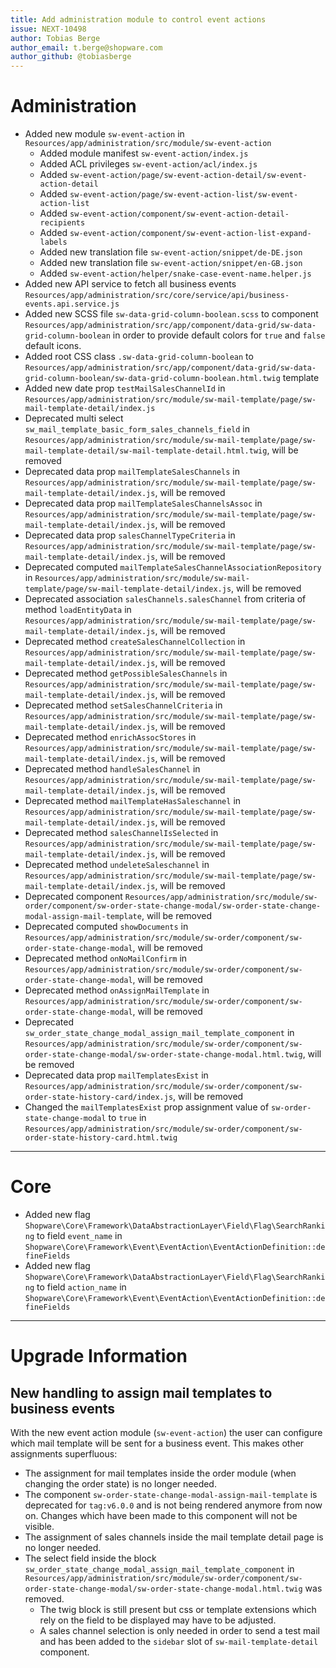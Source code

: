 ```yaml
---
title: Add administration module to control event actions
issue: NEXT-10498
author: Tobias Berge
author_email: t.berge@shopware.com 
author_github: @tobiasberge
---
```

# Administration
* Added new module `sw-event-action` in `Resources/app/administration/src/module/sw-event-action`
    * Added module manifest `sw-event-action/index.js`
    * Added ACL privileges `sw-event-action/acl/index.js`
    * Added `sw-event-action/page/sw-event-action-detail/sw-event-action-detail`
    * Added `sw-event-action/page/sw-event-action-list/sw-event-action-list`
    * Added `sw-event-action/component/sw-event-action-detail-recipients`
    * Added `sw-event-action/component/sw-event-action-list-expand-labels`
    * Added new translation file `sw-event-action/snippet/de-DE.json`
    * Added new translation file `sw-event-action/snippet/en-GB.json`
    * Added `sw-event-action/helper/snake-case-event-name.helper.js`
* Added new API service to fetch all business events `Resources/app/administration/src/core/service/api/business-events.api.service.js`
* Added new SCSS file `sw-data-grid-column-boolean.scss` to component `Resources/app/administration/src/app/component/data-grid/sw-data-grid-column-boolean` in order to provide default colors for `true` and `false` default icons.
* Added root CSS class `.sw-data-grid-column-boolean` to `Resources/app/administration/src/app/component/data-grid/sw-data-grid-column-boolean/sw-data-grid-column-boolean.html.twig` template
* Added new date prop `testMailSalesChannelId` in `Resources/app/administration/src/module/sw-mail-template/page/sw-mail-template-detail/index.js`
* Deprecated multi select `sw_mail_template_basic_form_sales_channels_field` in `Resources/app/administration/src/module/sw-mail-template/page/sw-mail-template-detail/sw-mail-template-detail.html.twig`, will be removed
* Deprecated data prop `mailTemplateSalesChannels` in `Resources/app/administration/src/module/sw-mail-template/page/sw-mail-template-detail/index.js`, will be removed
* Deprecated data prop `mailTemplateSalesChannelsAssoc` in `Resources/app/administration/src/module/sw-mail-template/page/sw-mail-template-detail/index.js`, will be removed
* Deprecated data prop `salesChannelTypeCriteria` in `Resources/app/administration/src/module/sw-mail-template/page/sw-mail-template-detail/index.js`, will be removed
* Deprecated computed `mailTemplateSalesChannelAssociationRepository` in `Resources/app/administration/src/module/sw-mail-template/page/sw-mail-template-detail/index.js`, will be removed
* Deprecated association `salesChannels.salesChannel` from criteria of method `loadEntityData` in `Resources/app/administration/src/module/sw-mail-template/page/sw-mail-template-detail/index.js`, will be removed
* Deprecated method `createSalesChannelCollection` in `Resources/app/administration/src/module/sw-mail-template/page/sw-mail-template-detail/index.js`, will be removed
* Deprecated method `getPossibleSalesChannels` in `Resources/app/administration/src/module/sw-mail-template/page/sw-mail-template-detail/index.js`, will be removed
* Deprecated method `setSalesChannelCriteria` in `Resources/app/administration/src/module/sw-mail-template/page/sw-mail-template-detail/index.js`, will be removed
* Deprecated method `enrichAssocStores` in `Resources/app/administration/src/module/sw-mail-template/page/sw-mail-template-detail/index.js`, will be removed
* Deprecated method `handleSalesChannel` in `Resources/app/administration/src/module/sw-mail-template/page/sw-mail-template-detail/index.js`, will be removed
* Deprecated method `mailTemplateHasSaleschannel` in `Resources/app/administration/src/module/sw-mail-template/page/sw-mail-template-detail/index.js`, will be removed
* Deprecated method `salesChannelIsSelected` in `Resources/app/administration/src/module/sw-mail-template/page/sw-mail-template-detail/index.js`, will be removed
* Deprecated method `undeleteSaleschannel` in `Resources/app/administration/src/module/sw-mail-template/page/sw-mail-template-detail/index.js`, will be removed
* Deprecated component `Resources/app/administration/src/module/sw-order/component/sw-order-state-change-modal/sw-order-state-change-modal-assign-mail-template`, will be removed
* Deprecated computed `showDocuments` in `Resources/app/administration/src/module/sw-order/component/sw-order-state-change-modal`, will be removed
* Deprecated method `onNoMailConfirm` in `Resources/app/administration/src/module/sw-order/component/sw-order-state-change-modal`, will be removed
* Deprecated method `onAssignMailTemplate` in `Resources/app/administration/src/module/sw-order/component/sw-order-state-change-modal`, will be removed
* Deprecated `sw_order_state_change_modal_assign_mail_template_component` in `Resources/app/administration/src/module/sw-order/component/sw-order-state-change-modal/sw-order-state-change-modal.html.twig`, will be removed
* Deprecated data prop `mailTemplatesExist` in `Resources/app/administration/src/module/sw-order/component/sw-order-state-history-card/index.js`, will be removed
* Changed the `mailTemplatesExist` prop assignment value of `sw-order-state-change-modal` to `true` in `Resources/app/administration/src/module/sw-order/component/sw-order-state-history-card.html.twig`
___
# Core
* Added new flag `Shopware\Core\Framework\DataAbstractionLayer\Field\Flag\SearchRanking` to field `event_name` in `Shopware\Core\Framework\Event\EventAction\EventActionDefinition::defineFields`
* Added new flag `Shopware\Core\Framework\DataAbstractionLayer\Field\Flag\SearchRanking` to field `action_name` in `Shopware\Core\Framework\Event\EventAction\EventActionDefinition::defineFields`
---
# Upgrade Information

## New handling to assign mail templates to business events

With the new event action module (`sw-event-action`) the user can configure which mail template will be sent for a business event. This makes other assignments superfluous:
* The assignment for mail templates inside the order module (when changing the order state) is no longer needed.
* The component `sw-order-state-change-modal-assign-mail-template` is deprecated for `tag:v6.0.0` and is not being rendered anymore from now on. Changes which have been made to this component will not be visible.
* The assignment of sales channels inside the mail template detail page is no longer needed.
* The select field inside the block `sw_order_state_change_modal_assign_mail_template_component` in `Resources/app/administration/src/module/sw-order/component/sw-order-state-change-modal/sw-order-state-change-modal.html.twig` was removed.
  * The twig block is still present but css or template extensions which rely on the field to be displayed may have to be adjusted.
  * A sales channel selection is only needed in order to send a test mail and has been added to the `sidebar` slot of `sw-mail-template-detail` component.
